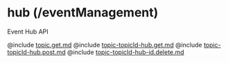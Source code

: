 <!--
    ATTENTION: This file was generated via gradle!
               Do NOT manually edit this file! Any such changes will be overwritten!
-->

# hub (/eventManagement)

Event Hub API

@include [topic.get.md](topic.get.md)
@include [topic-topicId-hub.get.md](topic-topicId-hub.get.md)
@include [topic-topicId-hub.post.md](topic-topicId-hub.post.md)
@include [topic-topicId-hub-id.delete.md](topic-topicId-hub-id.delete.md)
